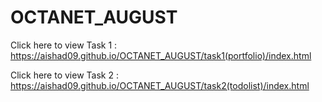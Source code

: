 # OCTANET_AUGUST
Click here to view Task 1 : https://aishad09.github.io/OCTANET_AUGUST/task1(portfolio)/index.html

Click here to view Task 2 : https://aishad09.github.io/OCTANET_AUGUST/task2(todolist)/index.html
